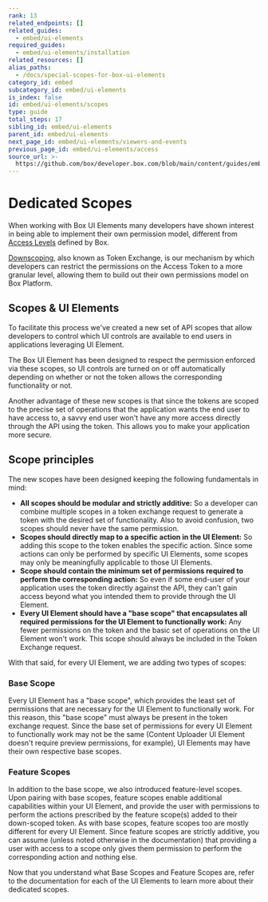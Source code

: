 ```yaml
---
rank: 13
related_endpoints: []
related_guides:
  - embed/ui-elements
required_guides:
  - embed/ui-elements/installation
related_resources: []
alias_paths:
  - /docs/special-scopes-for-box-ui-elements
category_id: embed
subcategory_id: embed/ui-elements
is_index: false
id: embed/ui-elements/scopes
type: guide
total_steps: 17
sibling_id: embed/ui-elements
parent_id: embed/ui-elements
next_page_id: embed/ui-elements/viewers-and-events
previous_page_id: embed/ui-elements/access
source_url: >-
  https://github.com/box/developer.box.com/blob/main/content/guides/embed/ui-elements/scopes.md
---
```

# Dedicated Scopes

When working with Box UI Elements many developers have shown interest in being
able to implement their own permission model, different from [Access
Levels][acl] defined by Box.

[Downscoping][downscoping], also known as Token Exchange, is our mechanism by
which developers can restrict the permissions on the Access Token to a more
granular level, allowing them to build out their own permissions model on Box
Platform.

## Scopes & UI Elements

To facilitate this process we've created a new set of API scopes that allow
developers to control which UI controls are available to end
users in applications leveraging UI Element.

The Box UI Element has been designed to respect the permission enforced via
these scopes, so UI controls are turned on or off automatically depending on
whether or not the token allows the corresponding functionality or not.

Another advantage of these new scopes is that since the tokens are scoped to the
precise set of operations that the application wants the end user to have access
to, a savvy end user won't have any more access directly through the API using
the token. This allows you to make your application more secure.

## Scope principles

The new scopes have been designed keeping the following fundamentals in mind:

* **All scopes should be modular and strictly additive:** So a developer can combine multiple scopes in a token exchange request to generate a token with the desired set of functionality. Also to avoid confusion, two scopes should never have the same permission.
* **Scopes should directly map to a specific action in the UI Element:** So adding this scope to the token enables the specific action. Since some actions can only be performed by specific UI Elements, some scopes may only be meaningfully applicable to those UI Elements.
* **Scope should contain the minimum set of permissions required to perform the corresponding action:** So even if some end-user of your application uses the token directly against the API, they can't gain access beyond what you intended them to provide through the UI Element.
* **Every UI Element should have a "base scope" that encapsulates all required permissions for the UI Element to functionally work:** Any fewer permissions on the token and the basic set of operations on the UI Element won't work. This scope should always be included in the Token Exchange request.

With that said, for every UI Element, we are adding two types of scopes:

### Base Scope

Every UI Element has a "base scope", which provides the least
set of permissions that are necessary for the UI Element to functionally work.
For this reason, this "base scope" must always be present in the token exchange
request. Since the base set of permissions for every UI Element to functionally
work may not be the same (Content Uploader UI Element doesn't require preview
permissions, for example), UI Elements may have their own respective base
scopes.

### Feature Scopes

In addition to the base scope, we also introduced
feature-level scopes. Upon pairing with base scopes, feature scopes enable
additional capabilities within your UI Element, and provide the user with
permissions to perform the actions prescribed by the feature scope(s) added to
their down-scoped token. As with base scopes, feature scopes too are mostly
different for every UI Element. Since feature scopes are strictly additive, you
can assume (unless noted otherwise in the documentation) that providing a user
with access to a scope only gives them permission to perform the corresponding
action and nothing else.

Now that you understand what Base Scopes and Feature Scopes are, refer to the
documentation for each of the UI Elements to learn more about their dedicated
scopes.

<!-- i18n-enable localize-links -->

[acl]: https://support.box.com/hc/en-us/articles/360044196413-Understanding-Collaborator-Permission-Levels
<!-- i18n-disable localize-links -->

[downscoping]: g://authentication/tokens/downscope